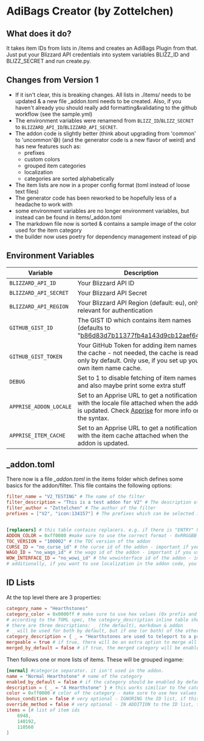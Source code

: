 # AdiBags Creator (by Zottelchen)

## What does it do?

It takes item IDs from lists in /items and creates an AdiBags Plugin from that. Just put your Blizzard API credentials
into system variables BLIZZ_ID and BLIZZ_SECRET and run create.py.

## Changes from Version 1

* If it isn't clear, this is breaking changes. All lists in ./items/ needs to be updated & a new file _addon.toml needs
  to be created. Also, if you haven't already you should really add formatting&validating to the github workflow (see
  the sample.yml)
* The environment variables were renamend from `BLIZZ_ID`/`BLIZZ_SECRET` to `BLIZZARD_API_ID`/`BLIZZARD_API_SECRET`.
* The addon code is slightly better (think about upgrading from 'common' to 'uncommon'😅) (and the generator code is a
  new flavor of weird) and has new features such as:
    * prefixes
    * custom colors
    * grouped item categories
    * localization
    * categories are sorted alphabetically
* The item lists are now in a proper config format (toml instead of loose text files)
* The generator code has been reworked to be hopefully less of a headache to work with
* some environment variables are no longer environment variables, but instead can be found in items/_addon.toml
* The markdown file now is sorted & contains a sample image of the color used for the item category
* the builder now uses poetry for dependency management instead of pip

## Environment Variables

| **Variable**           | **Description**                                                                                                                                                                      |
|------------------------|--------------------------------------------------------------------------------------------------------------------------------------------------------------------------------------|
| `BLIZZARD_API_ID`      | Your Blizzard API ID                                                                                                                                                                 |
| `BLIZZARD_API_SECRET`  | Your Blizzard API Secret                                                                                                                                                             |
| `BLIZZARD_API_REGION`  | Your Blizzard API Region (default: eu), only relevant for authentication                                                                                                             |
| `GITHUB_GIST_ID`       | The GIST ID which contains item names (defaults to "[b86d83d7b11377fb4a143d9cb12aef64](https://gist.github.com/Zottelchen/b86d83d7b11377fb4a143d9cb12aef64)")                        |
| `GITHUB_GIST_TOKEN`    | Your GitHub Token for adding item names to the cache - not needed, the cache is read-only by default. Only use, if you set up your own item name cache.                              |
| `DEBUG`                | Set to 1 to disable fetching of item names and also maybe print some extra stuff                                                                                                     |
| `APPRISE_ADDON_LOCALE` | Set to an Apprise URL to get a notification with the locale file attached when the addon is updated. Check [Apprise](https://github.com/caronc/apprise) for more info on the syntax. |
| `APPRISE_ITEM_CACHE`   | Set to an Apprise URL to get a notification with the item cache attached when the addon is updated.                                                                                  |

## _addon.toml

There now is a file *_addon.toml* in the items folder which defines some basics for the addon/filter. This file contains
the following options:

```toml
filter_name = "V2_TESTING" # The name of the filter
filter_description = "This is a test addon for V2" # The description of the filter
filter_author = "Zottelchen" # The author of the filter
prefixes = ["V2", "icon:134157"] # The prefixes which can be selected ingame. If you want to use an icon, use the icon: prefix


[replacers] # this table contains replacers. e.g. if there is "ENTRY" here, all files will replace "%ENTRY%" with whatever is defined below. The following are currently used:
ADDON_COLOR = 0xff0000 #make sure to use the correct format - 0xRRGGBB
TOC_VERSION = "100002" # the TOC version of the addon
CURSE_ID = "no_curse_id" # the curse id of the addon - important if you use BigWigsMods/packager
WAGO_ID = "no_wago_id" # the wago id of the addon - important if you use BigWigsMods/packager
WOW_INTERFACE_ID = "no_wowi_id" # the wowinterface id of the addon - important if you use BigWigsMods/packager
# additionally, if you want to use localization in the addon code, you can use something like "L.REPLACE.ENTRY". This will then be added to the localization file.
```

## ID Lists

At the top level there are 3 properties:

```toml
category_name = "Hearthstones"
category_color = 0x0000ff # make sure to use hex values (0x prefix and no "" around the value)
# according to the TOML spec, the category_description inline table should be in a single line
# there are three descriptions: _ (the default), markdown & addon
# _ will be used for both by default, but if one (or both) of the other two is defined, they will be used instead for their respective target
category_description = { _ = "Hearthstones are used to teleport to a previously visited location.", markdown = "This overwrites the description for markdown. It is optional, if not found, the default description is used instead.", addon = "This overwrites the description ingame. It is optional, if not found, the default description is used instead." }
mergeable = true # if true, there will be an extra option to merge all the subcategories of this file into one (default: false)
merged_by_default = false # if true, the merged category will be enabled by default (default: true, but will only take effect if mergeable above is enabled)
```

Then follows one or more lists of items. These will be grouped ingame:

```toml 
[normal] #categorie separator. it isn't used in the addon.
name = "Normal Hearthstone" # name of the category
enabled_by_default = false # if the category should be enabled by default - if this is missing, the creator assumes TRUE
description = { _ = "A Hearthstone" } # this works similiar to the category description
color = 0xff0000 # color of the category - make sure to use hex values (0x prefix and no "" around the value)
bonus_condition = false # very optional - IGNORING the ID list, if this is a method name (e.g. "C_ItemUpgrade.CanUpgradeItem") items returning true with that method will be in the category
override_method = false # very optional - IN ADDITION to the ID list, the item is checked against this method (e.g. "C_LegendaryCrafting.IsRuneforgeLegendary"). If the method returns FALSE, the item IS in the category
items = [# list of item ids
    6948,
    140192,
    110560
]
```